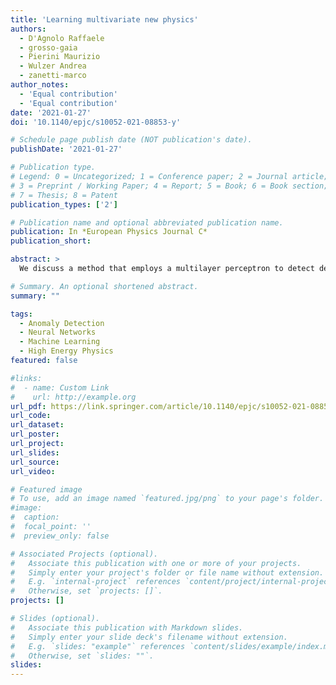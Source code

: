 ```yaml
---
title: 'Learning multivariate new physics'
authors:
  - D'Agnolo Raffaele
  - grosso-gaia
  - Pierini Maurizio
  - Wulzer Andrea
  - zanetti-marco
author_notes:
  - 'Equal contribution'
  - 'Equal contribution'
date: '2021-01-27'
doi: '10.1140/epjc/s10052-021-08853-y'

# Schedule page publish date (NOT publication's date).
publishDate: '2021-01-27'

# Publication type.
# Legend: 0 = Uncategorized; 1 = Conference paper; 2 = Journal article;
# 3 = Preprint / Working Paper; 4 = Report; 5 = Book; 6 = Book section;
# 7 = Thesis; 8 = Patent
publication_types: ['2']

# Publication name and optional abbreviated publication name.
publication: In *European Physics Journal C*
publication_short: 

abstract: >
  We discuss a method that employs a multilayer perceptron to detect deviations from a reference model in large multivariate datasets. Our data analysis strategy does not rely on any prior assumption on the nature of the deviation. It is designed to be sensitive to small discrepancies that arise in datasets dominated by the reference model. The main conceptual building blocks were introduced in D’Agnolo and Wulzer (Phys Rev D 99 (1), 015014. https://doi.org/10.1103/PhysRevD.99.015014. arXiv:1806.02350 [hep-ph], 2019). Here we make decisive progress in the algorithm implementation and we demonstrate its applicability to problems in high energy physics. We show that the method is sensitive to putative new physics signals in di-muon final states at the LHC. We also compare our performances on toy problems with the ones of alternative methods proposed in the literature.

# Summary. An optional shortened abstract.
summary: ""

tags:
  - Anomaly Detection
  - Neural Networks
  - Machine Learning
  - High Energy Physics
featured: false

#links:
#  - name: Custom Link
#    url: http://example.org
url_pdf: https://link.springer.com/article/10.1140/epjc/s10052-021-08853-y
url_code:
url_dataset:
url_poster: 
url_project:
url_slides:
url_source:
url_video:

# Featured image
# To use, add an image named `featured.jpg/png` to your page's folder.
#image:
#  caption:
#  focal_point: ''
#  preview_only: false

# Associated Projects (optional).
#   Associate this publication with one or more of your projects.
#   Simply enter your project's folder or file name without extension.
#   E.g. `internal-project` references `content/project/internal-project/index.md`.
#   Otherwise, set `projects: []`.
projects: []

# Slides (optional).
#   Associate this publication with Markdown slides.
#   Simply enter your slide deck's filename without extension.
#   E.g. `slides: "example"` references `content/slides/example/index.md`.
#   Otherwise, set `slides: ""`.
slides:
---
```


